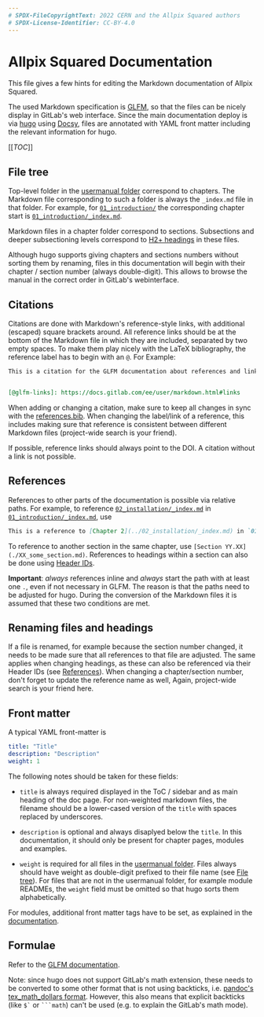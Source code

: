 ```yaml
---
# SPDX-FileCopyrightText: 2022 CERN and the Allpix Squared authors
# SPDX-License-Identifier: CC-BY-4.0
---
```


# Allpix Squared Documentation

This file gives a few hints for editing the Markdown documentation of Allpix Squared.

The used Markdown specification is [GLFM](https://docs.gitlab.com/ee/user/markdown.html), so that the files can be nicely
display in GitLab's web interface. Since the main documentation deploy is via [hugo](https://gohugo.io/) using
[Docsy](https://www.docsy.dev/), files are annotated with YAML front matter including the relevant information for hugo.

[[_TOC_]]

## File tree

Top-level folder in the [usermanual folder](./usermanual/) correspond to chapters. The Markdown file corresponding to such a
folder is always the `_index.md` file in that folder. For example, for [`01_introduction/`](./usermanual/01_introduction/)
the corresponding chapter start is [`01_introduction/_index.md`](./usermanual/01_introduction/_index.md).

Markdown files in a chapter folder correspond to sections. Subsections and deeper subsectioning levels correspond to
[H2+ headings](https://docs.gitlab.com/ee/user/markdown.html#headers) in these files.

Although hugo supports giving chapters and sections numbers without sorting them by renaming, files in this documentation
will begin with their chapter / section number (always double-digit). This allows to browse the manual in the correct order
in GitLab's webinterface.

## Citations

Citations are done with Markdown's reference-style links, with additional (escaped) square brackets around. All reference
links should be at the bottom of the Markdown file in which they are included, separated by two empty spaces. To make them
play nicely with the LaTeX bibliography, the reference label has to begin with an `@`. For Example:

```markdown
This is a citation for the GLFM documentation about references and links \[[@glfm-links]\].


[@glfm-links]: https://docs.gitlab.com/ee/user/markdown.html#links
```

When adding or changing a citation, make sure to keep all changes in sync with the [references.bib](./latex/references.bib).
When changing the label/link of a reference, this includes making sure that reference is consistent between different Markdown
files (project-wide search is your friend).

If possible, reference links should always point to the DOI. A citation without a link is not possible.

## References

References to other parts of the documentation is possible via relative paths. For example, to reference
[`02_installation/_index.md`](./usermanual/02_installation/_index.md) in
[`01_introduction/_index.md`](./usermanual/01_introduction/_index.md), use

```markdown
This is a reference to [Chapter 2](../02_installation/_index.md) in `01_introduction/_index.md`.
```

To reference to another section in the same chapter, use `[Section YY.XX](./XX_some_section.md)`. References to headings
within a section can also be done using [Header IDs](https://docs.gitlab.com/ee/user/markdown.html#header-ids-and-links).

**Important**: *always* references inline and *always* start the path with at least one `.`, even if not necessary in GLFM.
The reason is that the paths need to be adjusted for hugo. During the conversion of the Markdown files it is assumed that
these two conditions are met.

## Renaming files and headings

If a file is renamed, for example because the section number changed, it needs to be made sure that all references to that
file are adjusted. The same applies when changing headings, as these can also be referenced via their Header IDs (see
[References](#references)). When changing a chapter/section number, don't forget to update the reference name as well, Again,
project-wide search is your friend here.

## Front matter

A typical YAML front-matter is

```yaml
title: "Title"
description: "Description"
weight: 1
```

The following notes should be taken for these fields:

-   `title` is always required displayed in the ToC / sidebar and as main heading of the doc page. For non-weighted markdown
    files, the filename should be a lower-cased version of the `title` with spaces replaced by underscores.

-   `description` is optional and always disaplyed below the `title`. In this documentation, it should only be present for
    chapter pages, modules and examples.

-   `weight` is required for all files in the [usermanual folder](./usermanual/). Files always should have weight as
    double-digit prefixed to their file name (see [File tree](#file-tree)). For files that are not in the usermanual folder,
    for example module READMEs, the `weight` field must be omitted so that hugo sorts them alphabetically.

For modules, additional front matter tags have to be set, as explained in the
[documentation](./usermanual/09_development/03_new_module.md#readmemd).

## Formulae

Refer to the [GLFM documentation](https://docs.gitlab.com/ee/user/markdown.html#math).

Note: since hugo does not support GitLab's math extension, these needs to be converted to some other format that is not using
backticks, i.e. [pandoc's tex_math_dollars format](https://pandoc.org/MANUAL.html#extension-tex_math_dollars). However, this
also means that explicit backticks (like `` $` `` or `` ```math ``) can't be used (e.g. to explain the GitLab's math mode).
